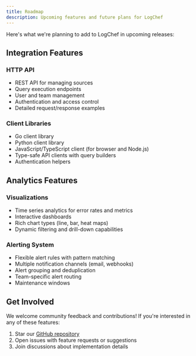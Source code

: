 ```yaml
---
title: Roadmap
description: Upcoming features and future plans for LogChef
---
```


Here's what we're planning to add to LogChef in upcoming releases:

## Integration Features

### HTTP API

- REST API for managing sources
- Query execution endpoints
- User and team management
- Authentication and access control
- Detailed request/response examples

### Client Libraries

- Go client library
- Python client library
- JavaScript/TypeScript client (for browser and Node.js)
- Type-safe API clients with query builders
- Authentication helpers

## Analytics Features

### Visualizations

- Time series analytics for error rates and metrics
- Interactive dashboards
- Rich chart types (line, bar, heat maps)
- Dynamic filtering and drill-down capabilities

### Alerting System

- Flexible alert rules with pattern matching
- Multiple notification channels (email, webhooks)
- Alert grouping and deduplication
- Team-specific alert routing
- Maintenance windows

## Get Involved

We welcome community feedback and contributions! If you're interested in any of these features:

1. Star our [GitHub repository](https://github.com/mr-karan/logchef)
2. Open issues with feature requests or suggestions
3. Join discussions about implementation details
